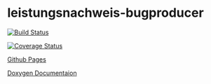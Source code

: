 # leistungsnachweis-bugproducer

[![Build Status](https://travis-ci.org/ob-algdatii-ss18/leistungsnachweis-bugproducer.svg?branch=master)](https://travis-ci.org/ob-algdatii-ss18/leistungsnachweis-bugproducer)

[![Coverage Status](https://coveralls.io/repos/github/ob-algdatii-ss18/leistungsnachweis-bugproducer/badge.svg?branch=master)](https://coveralls.io/github/ob-algdatii-ss18/leistungsnachweis-bugproducer?branch=master)


[Github Pages](https://ob-algdatii-ss18.github.io/leistungsnachweis-bugproducer/)

[Doxygen Documentaion](https://ob-algdatii-ss18.github.io/leistungsnachweis-bugproducer/doxygen/html/index.html)
